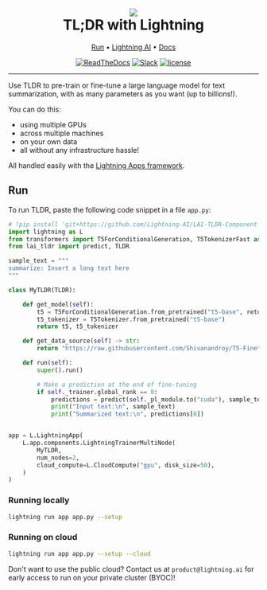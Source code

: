 <div align="center">
    <h1>
        <img src="https://lightningaidev.wpengine.com/wp-content/uploads/2022/11/image-6.png">
        <br>
        TL;DR with Lightning
        </br>
    </h1>

<div align="center">

<p align="center">
  <a href="#run">Run</a> •
  <a href="https://www.lightning.ai/">Lightning AI</a> •
  <a href="https://lightning.ai/lightning-docs/">Docs</a>
</p>

[![ReadTheDocs](https://readthedocs.org/projects/pytorch-lightning/badge/?version=stable)](https://lightning.ai/lightning-docs/)
[![Slack](https://img.shields.io/badge/slack-chat-green.svg?logo=slack)](https://www.pytorchlightning.ai/community)
[![license](https://img.shields.io/badge/License-Apache%202.0-blue.svg)](https://github.com/Lightning-AI/lightning/blob/master/LICENSE)

</div>
</div>

______________________________________________________________________

Use TLDR to pre-train or fine-tune a large language model for text summarization, 
with as many parameters as you want (up to billions!). 

You can do this:
* using multiple GPUs
* across multiple machines
* on your own data
* all without any infrastructure hassle! 

All handled easily with the [Lightning Apps framework](https://lightning.ai/lightning-docs/).

## Run

To run TLDR, paste the following code snippet in a file `app.py`:


```python
# !pip install 'git+https://github.com/Lightning-AI/LAI-TLDR-Component'
import lightning as L
from transformers import T5ForConditionalGeneration, T5TokenizerFast as T5Tokenizer
from lai_tldr import predict, TLDR

sample_text = """
summarize: Insert a long text here
"""

class MyTLDR(TLDR):

    def get_model(self):
        t5 = T5ForConditionalGeneration.from_pretrained("t5-base", return_dict=True)
        t5_tokenizer = T5Tokenizer.from_pretrained("t5-base")
        return t5, t5_tokenizer

    def get_data_source(self) -> str:
        return "https://raw.githubusercontent.com/Shivanandroy/T5-Finetuning-PyTorch/main/data/news_summary.csv"

    def run(self):
        super().run()

        # Make a prediction at the end of fine-tuning
        if self._trainer.global_rank == 0:
            predictions = predict(self._pl_module.to("cuda"), sample_text)
            print("Input text:\n", sample_text)
            print("Summarized text:\n", predictions[0])


app = L.LightningApp(
    L.app.components.LightningTrainerMultiNode(
        MyTLDR,
        num_nodes=2,
        cloud_compute=L.CloudCompute("gpu", disk_size=50),
    )
)


```

### Running locally

```bash
lightning run app app.py --setup
```

### Running on cloud

```bash
lightning run app app.py --setup --cloud
```

Don't want to use the public cloud? Contact us at `product@lightning.ai` for early access to run on your private cluster (BYOC)!
